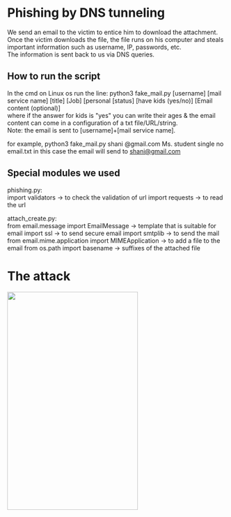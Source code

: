 # Phishing by DNS tunneling
We send an email to the victim to entice him to download the attachment.  
Once the victim downloads the file, the file runs on his computer and steals important information such as username, IP, passwords, etc.  
The information is sent back to us via DNS queries. 
## How to run the script
In the cmd on Linux os run the line: python3 fake_mail.py [username] [mail service name] [title] [Job] [personal [status] [have kids (yes/no)] [Email content (optional)]  
where if the answer for kids is "yes" you can write their ages & the email content can come in a configuration of a txt file/URL/string.  
Note: the email is sent to [username]+[mail service name].

for example, python3 fake_mail.py shani @gmail.com Ms. student single no email.txt
in this case the email will send to shani@gmail.com  

## Special modules we used
phishing.py:  
import validators -> to check the validation of url
import requests -> to read the url

attach_create.py:  
from email.message import EmailMessage -> template that is suitable for email
import ssl -> to send secure email
import smtplib  -> to send the mail
from email.mime.application import MIMEApplication -> to add a file to the email
from os.path import basename -> suffixes of the attached file
# The attack
<img src = https://user-images.githubusercontent.com/92265738/204916483-43d8d8b6-081e-482d-bb9c-ac8dbe21ec7b.png width="300" height="500">
